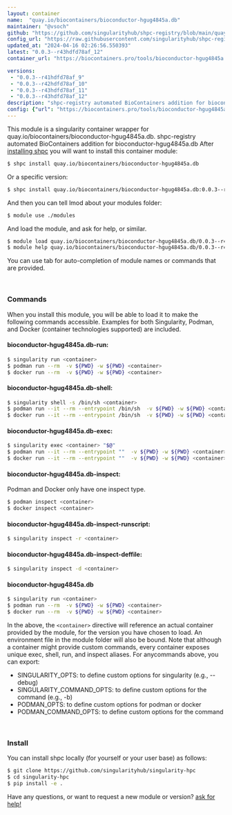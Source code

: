 ```yaml
---
layout: container
name:  "quay.io/biocontainers/bioconductor-hgug4845a.db"
maintainer: "@vsoch"
github: "https://github.com/singularityhub/shpc-registry/blob/main/quay.io/biocontainers/bioconductor-hgug4845a.db/container.yaml"
config_url: "https://raw.githubusercontent.com/singularityhub/shpc-registry/main/quay.io/biocontainers/bioconductor-hgug4845a.db/container.yaml"
updated_at: "2024-04-16 02:26:56.550393"
latest: "0.0.3--r43hdfd78af_12"
container_url: "https://biocontainers.pro/tools/bioconductor-hgug4845a.db"

versions:
 - "0.0.3--r41hdfd78af_9"
 - "0.0.3--r42hdfd78af_10"
 - "0.0.3--r43hdfd78af_11"
 - "0.0.3--r43hdfd78af_12"
description: "shpc-registry automated BioContainers addition for bioconductor-hgug4845a.db"
config: {"url": "https://biocontainers.pro/tools/bioconductor-hgug4845a.db", "maintainer": "@vsoch", "description": "shpc-registry automated BioContainers addition for bioconductor-hgug4845a.db", "latest": {"0.0.3--r43hdfd78af_12": "sha256:c8c6ce6fd10fb19bca9236d2918a07e44124fbcecb9fd727a9f81a293e3c1095"}, "tags": {"0.0.3--r41hdfd78af_9": "sha256:b2d887881ca27778710be2b8629178b9c3be0efa22cf966b3de2fbfbf3ee6e50", "0.0.3--r42hdfd78af_10": "sha256:24cc4ac541785275c6c214853b7661000dcb449f59d0322f1ed440378acffab1", "0.0.3--r43hdfd78af_11": "sha256:12e15c8836455d6193b9d07fab8ea7a3d73fd7d2f82aac2115f7d4c1877e60ac", "0.0.3--r43hdfd78af_12": "sha256:c8c6ce6fd10fb19bca9236d2918a07e44124fbcecb9fd727a9f81a293e3c1095"}, "docker": "quay.io/biocontainers/bioconductor-hgug4845a.db"}
---
```


This module is a singularity container wrapper for quay.io/biocontainers/bioconductor-hgug4845a.db.
shpc-registry automated BioContainers addition for bioconductor-hgug4845a.db
After [installing shpc](#install) you will want to install this container module:


```bash
$ shpc install quay.io/biocontainers/bioconductor-hgug4845a.db
```

Or a specific version:

```bash
$ shpc install quay.io/biocontainers/bioconductor-hgug4845a.db:0.0.3--r43hdfd78af_12
```

And then you can tell lmod about your modules folder:

```bash
$ module use ./modules
```

And load the module, and ask for help, or similar.

```bash
$ module load quay.io/biocontainers/bioconductor-hgug4845a.db/0.0.3--r43hdfd78af_12
$ module help quay.io/biocontainers/bioconductor-hgug4845a.db/0.0.3--r43hdfd78af_12
```

You can use tab for auto-completion of module names or commands that are provided.

<br>

### Commands

When you install this module, you will be able to load it to make the following commands accessible.
Examples for both Singularity, Podman, and Docker (container technologies supported) are included.

#### bioconductor-hgug4845a.db-run:

```bash
$ singularity run <container>
$ podman run --rm  -v ${PWD} -w ${PWD} <container>
$ docker run --rm  -v ${PWD} -w ${PWD} <container>
```

#### bioconductor-hgug4845a.db-shell:

```bash
$ singularity shell -s /bin/sh <container>
$ podman run --it --rm --entrypoint /bin/sh  -v ${PWD} -w ${PWD} <container>
$ docker run --it --rm --entrypoint /bin/sh  -v ${PWD} -w ${PWD} <container>
```

#### bioconductor-hgug4845a.db-exec:

```bash
$ singularity exec <container> "$@"
$ podman run --it --rm --entrypoint ""  -v ${PWD} -w ${PWD} <container> "$@"
$ docker run --it --rm --entrypoint ""  -v ${PWD} -w ${PWD} <container> "$@"
```

#### bioconductor-hgug4845a.db-inspect:

Podman and Docker only have one inspect type.

```bash
$ podman inspect <container>
$ docker inspect <container>
```

#### bioconductor-hgug4845a.db-inspect-runscript:

```bash
$ singularity inspect -r <container>
```

#### bioconductor-hgug4845a.db-inspect-deffile:

```bash
$ singularity inspect -d <container>
```



#### bioconductor-hgug4845a.db

```bash
$ singularity run <container>
$ podman run --rm  -v ${PWD} -w ${PWD} <container>
$ docker run --rm  -v ${PWD} -w ${PWD} <container>
```


In the above, the `<container>` directive will reference an actual container provided
by the module, for the version you have chosen to load. An environment file in the
module folder will also be bound. Note that although a container
might provide custom commands, every container exposes unique exec, shell, run, and
inspect aliases. For anycommands above, you can export:

 - SINGULARITY_OPTS: to define custom options for singularity (e.g., --debug)
 - SINGULARITY_COMMAND_OPTS: to define custom options for the command (e.g., -b)
 - PODMAN_OPTS: to define custom options for podman or docker
 - PODMAN_COMMAND_OPTS: to define custom options for the command

<br>

### Install

You can install shpc locally (for yourself or your user base) as follows:

```bash
$ git clone https://github.com/singularityhub/singularity-hpc
$ cd singularity-hpc
$ pip install -e .
```

Have any questions, or want to request a new module or version? [ask for help!](https://github.com/singularityhub/singularity-hpc/issues)